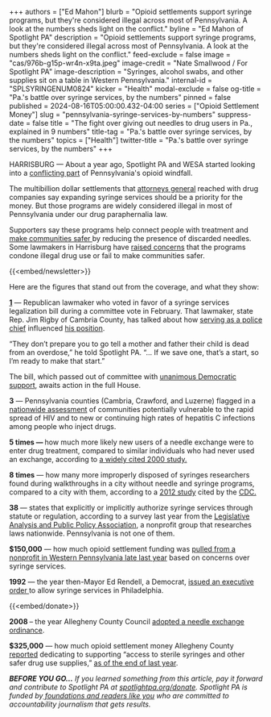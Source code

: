 +++
authors = ["Ed Mahon"]
blurb = "Opioid settlements support syringe programs, but they're considered illegal across most of Pennsylvania. A look at the numbers sheds light on the conflict."
byline = "Ed Mahon of Spotlight PA"
description = "Opioid settlements support syringe programs, but they're considered illegal across most of Pennsylvania. A look at the numbers sheds light on the conflict."
feed-exclude = false
image = "cas/976b-g15p-wr4n-x9ta.jpeg"
image-credit = "Nate Smallwood / For Spotlight PA"
image-description = "Syringes, alcohol swabs, and other supplies sit on a table in Western Pennsylvania."
internal-id = "SPLSYRINGENUM0824"
kicker = "Health"
modal-exclude = false
og-title = "Pa.'s battle over syringe services, by the numbers"
pinned = false
published = 2024-08-16T05:00:00.432-04:00
series = ["Opioid Settlement Money"]
slug = "pennsylvania-syringe-services-by-numbers"
suppress-date = false
title = "The fight over giving out needles to drug users in Pa., explained in 9 numbers"
title-tag = "Pa.'s battle over syringe services, by the numbers"
topics = ["Health"]
twitter-title = "Pa.'s battle over syringe services, by the numbers"
+++

HARRISBURG — About a year ago, Spotlight PA and WESA started looking into a <a href="https://www.spotlightpa.org/news/2023/11/pennsylvania-opioid-settlement-syringe-services-harm-reduction/">conflicting part</a> of Pennsylvania&#39;s opioid windfall.

The multibillion dollar settlements that <a href="https://www.naag.org/issues/opioids/">attorneys general</a> reached with drug companies say expanding syringe services should be a priority for the money. But those programs are widely considered illegal in most of Pennsylvania under our drug paraphernalia law.

Supporters say these programs help connect people with treatment and <a href="https://www.legis.state.pa.us//cfdocs/Legis/CSM/showMemoPublic.cfm?chamber=H&amp;SPick=20230&amp;cosponId=39917">make communities safer </a>by reducing the presence of discarded needles. Some lawmakers in Harrisburg have <a href="https://www.spotlightpa.org/news/2024/02/pennsylvania-syringe-service-legalization-bill/">raised concerns</a> that the programs condone illegal drug use or fail to make communities safer.

{{<embed/newsletter>}}

Here are the figures that stand out from the coverage, and what they show:

<a href="https://www.spotlightpa.org/news/2024/02/pennsylvania-syringe-service-legalization-bill/"><strong>1</strong></a> — Republican lawmaker who voted in favor of a syringe services legalization bill during a committee vote in February. That lawmaker, state Rep. Jim Rigby of Cambria County, has talked about how <a href="https://www.wvia.org/news/local/2024-02-15/bill-to-legalize-clean-syringe-programs-advances-in-pa-house">serving as a police chief</a> influenced <a href="https://www.abc27.com/news/top-stories/if-it-saves-one-life-i-think-its-worth-it-syringe-service-program-could-come-to-pa/">his position</a>.

“They don’t prepare you to go tell a mother and father their child is dead from an overdose,” he told Spotlight PA. “... If we save one, that’s a start, so I’m ready to make that start.”

The bill, which passed out of committee with <a href="https://web.archive.org/20240228065239/https://www.legis.state.pa.us/cfdocs/legis/RCC/PUBLIC/listVoteSummaryH.cfm?sYear=2023&amp;sInd=0&amp;cteeCde=60&amp;theDate=02/14/2024&amp;RollCallId=1314">unanimous Democratic support</a>, awaits action in the full House.

<strong>3</strong> — Pennsylvania counties (Cambria, Crawford, and Luzerne) flagged in a <a href="https://web.archive.org/20200713202431/https://pubmed.ncbi.nlm.nih.gov/27763996/">nationwide assessment</a> of communities potentially vulnerable to the rapid spread of HIV and to new or continuing high rates of hepatitis C infections among people who inject drugs.

<strong>5 times — </strong>how much more likely new users of a needle exchange were to enter drug treatment, compared to similar individuals who had never used an exchange, according to <a href="https://web.archive.org/20240117234834/https://www.jsatjournal.com/article/S0740-5472(00)00104-5/fulltext">a widely cited 2000 study.</a>

<strong>8 times</strong> — how many more improperly disposed of syringes researchers found during walkthroughs in a city without needle and syringe programs, compared to a city with them, according to a <a href="https://pubmed.ncbi.nlm.nih.gov/22209091/">2012 study</a> cited by the <a href="https://web.archive.org/20240519190906/https://www.cdc.gov/syringe-services-programs/php/safety-effectiveness.html">CDC.</a>

<strong>38 </strong>— states that explicitly or implicitly authorize syringe services through statute or regulation, according to a survey last year from the <a href="https://web.archive.org/20231129194458/https://legislativeanalysis.org/wp-content/uploads/2023/11/Syringe-Services-Programs-Summary-of-State-Laws.pdf">Legislative Analysis and Public Policy Association</a>, a nonprofit group that researches laws nationwide. Pennsylvania is not one of them.

<strong>$150,000</strong> — how much opioid settlement funding was <a href="https://www.spotlightpa.org/news/2024/02/opioid-settlement-syringe-favor-cancelled/">pulled from a nonprofit in Western Pennsylvania late last year</a> based on concerns over syringe services.

<strong>1992</strong> — the year then-Mayor Ed Rendell, a Democrat, <a href="https://web.archive.org/20231129120658/https://www.phila.gov/media/20210602143030/executive-order-1992-04.pdf">issued an executive order </a>to allow syringe services in Philadelphia.

{{<embed/donate>}}

<strong>2008 </strong>– the year Allegheny County Council <a href="https://web.archive.org/20240816100846/https://alleghenycounty.legistar.com/LegislationDetail.aspx?ID=1700380&amp;GUID=4EAEF006-D2C2-4A07-A919-798D5E49E638&amp;Options=ID%7CText%7C&amp;Search=needle+exchange">adopted a needle exchange ordinance</a>.

<strong>$325,000</strong> — how much opioid settlement money Allegheny County <a href="https://www.spotlightpa.org/news/2024/06/pennsylvania-opioid-cash-trust-decisions/">reported</a> dedicating to supporting “access to sterile syringes and other safer drug use supplies,” <a href="https://www.documentcloud.org/documents/24769679-allegheny-county#document/p33">as of the end of last year</a>.<strong></strong>

<strong><em>BEFORE YOU GO…</em></strong><em> If you learned something from this article, pay it forward and contribute to Spotlight PA at </em><a href="https://www.spotlightpa.org/donate"><em>spotlightpa.org/donate</em></a><em>. Spotlight PA is funded by</em><a href="https://www.spotlightpa.org/support"><em> foundations and readers like you</em></a><em> who are committed to accountability journalism that gets results.</em>
